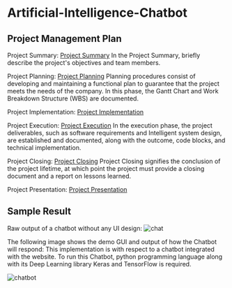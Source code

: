 # Artificial-Intelligence-Chatbot

## Project Management Plan
Project Summary: [Project Summary](https://github.com/yunlee123456/Artificial-Intelligence-Chatbot/blob/main/PMP-PLAN/Project%20Summary.md)
In the Project Summary, briefly describe the project's objectives and team members.

Project Planning: [Project Planning](https://github.com/yunlee123456/Artificial-Intelligence-Chatbot/blob/main/PMP-PLAN/Project%20Planning.md)
Planning procedures consist of developing and maintaining a functional plan to guarantee that the project meets the needs of the company. In this phase, the Gantt Chart and Work Breakdown Structure (WBS) are documented.

Project Implementation: [Project Implementation](https://github.com/yunlee123456/Artificial-Intelligence-Chatbot/blob/main/PMP-PLAN/Project%20Implementation.md)

Project Execution: [Project Execution](https://github.com/yunlee123456/Artificial-Intelligence-Chatbot/blob/main/PMP-PLAN/Project%20Execution.md)
In the execution phase, the project deliverables, such as software requirements and Intelligent system design, are established and documented, along with the outcome, code blocks, and technical implementation.


Project Closing: [Project Closing](https://github.com/yunlee123456/Artificial-Intelligence-Chatbot/blob/main/PMP-PLAN/Project%20Closing.md)
Project Closing signifies the conclusion of the project lifetime, at which point the project must provide a closing document and a report on lessons learned.

Project Presentation: [Project Presentation](https://github.com/yunlee123456/Artificial-Intelligence-Chatbot/blob/main/PMP-PLAN/Project%20Presentation.md)

## Sample Result
Raw output of a chatbot without any UI design:
![chat](https://user-images.githubusercontent.com/118036772/209539812-c06053f4-ca07-4825-85b0-dd876e5a5c04.png)

The following image shows the demo GUI and output of
how the Chatbot will respond:
This implementation is with respect to a chatbot integrated with the website. To run this Chatbot, python programming language along with its Deep Learning library Keras and TensorFlow is required.

![chatbot](https://user-images.githubusercontent.com/118036772/209539762-0ad58de2-a413-4b6f-9fe9-f000fefd9f52.png)
